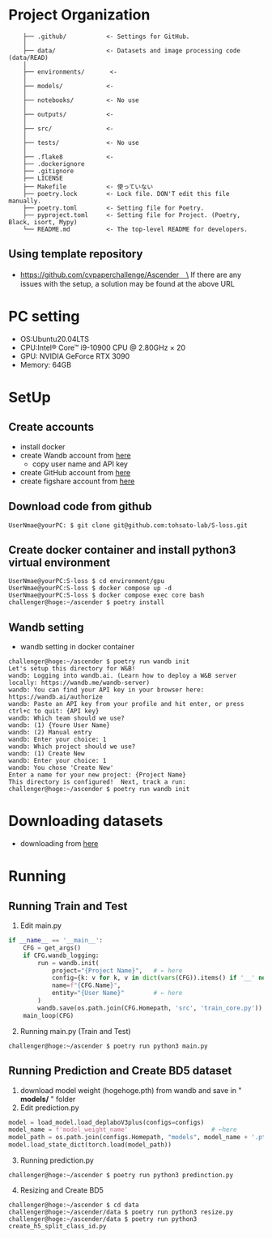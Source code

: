 # Project Organization

```
    ├── .github/           <- Settings for GitHub.
    │
    ├── data/              <- Datasets and image processing code (data/READ)
    │
    ├── environments/       <- 
    │
    ├── models/            <-
    │
    ├── notebooks/         <- No use
    │
    ├── outputs/           <- 
    │
    ├── src/               <- 
    │
    ├── tests/             <- No use
    │
    ├── .flake8            <-
    ├── .dockerignore
    ├── .gitignore
    ├── LICENSE
    ├── Makefile           <- 使っていない
    ├── poetry.lock        <- Lock file. DON'T edit this file manually.
    ├── poetry.toml        <- Setting file for Poetry.
    ├── pyproject.toml     <- Setting file for Project. (Poetry, Black, isort, Mypy)
    └── README.md          <- The top-level README for developers.

```

## Using template repository
+ https://github.com/cvpaperchallenge/Ascender　\
If there are any issues with the setup, a solution may be found at the above URL

# PC setting
 - OS:Ubuntu20.04LTS
 - CPU:Intel® Core™ i9-10900 CPU @ 2.80GHz × 20 
 - GPU: NVIDIA GeForce RTX 3090
 - Memory: 64GB

# SetUp
## Create accounts
 + install docker
 + create Wandb account from [here](https://www.wandb.jp/)
   + copy user name and API key
 + create GitHub account from [here](https://github.co.jp/)
 + create figshare account from [here](https://figshare.com/)

## Download code from github
```shell
UserNmae@yourPC: $ git clone git@github.com:tohsato-lab/S-loss.git
```

## Create docker container and install python3 virtual environment 
```shell
UserNmae@yourPC:S-loss $ cd environment/gpu
UserNmae@yourPC:S-loss $ docker compose up -d
UserNmae@yourPC:S-loss $ docker compose exec core bash
challenger@hoge:~/ascender $ poetry install
```
## Wandb setting
 + wandb setting in docker container
``` shell
challenger@hoge:~/ascender $ poetry run wandb init
Let's setup this directory for W&B!
wandb: Logging into wandb.ai. (Learn how to deploy a W&B server locally: https://wandb.me/wandb-server)
wandb: You can find your API key in your browser here: https://wandb.ai/authorize
wandb: Paste an API key from your profile and hit enter, or press ctrl+c to quit: {API key} 
wandb: Which team should we use?
wandb: (1) {Youre User Name}
wandb: (2) Manual entry
wandb: Enter your choice: 1
wandb: Which project should we use?
wandb: (1) Create New
wandb: Enter your choice: 1
wandb: You chose 'Create New'
Enter a name for your new project: {Project Name}
This directory is configured!  Next, track a run:
challenger@hoge:~/ascender $ poetry run wandb init
```
# Downloading datasets
+ downloading from [here](URL)

# Running
## Running Train and Test
 1. Edit main.py
``` python {main.py}
if __name__ == '__main__':
    CFG = get_args()
    if CFG.wandb_logging:
        run = wandb.init(
            project="{Project Name}",   # ← here
            config={k: v for k, v in dict(vars(CFG)).items() if '__' not in k},
            name=f"{CFG.Name}",
            entity="{User Name}"        # ← here
        )
        wandb.save(os.path.join(CFG.Homepath, 'src', 'train_core.py'))
    main_loop(CFG)
```
 2. Running main.py (Train and Test)
```shell
challenger@hoge:~/ascender $ poetry run python3 main.py
```

## Running Prediction and Create BD5 dataset
 1. download model weight (hogehoge.pth) from wandb and save in " **models/** " folder
 2. Edit prediction.py
```python
model = load_model.load_deplaboV3plus(configs=configs)
model_name = f'model_weight_name'                       # ←here
model_path = os.path.join(configs.Homepath, "models", model_name + '.pth')
model.load_state_dict(torch.load(model_path))
```
 3. Running prediction.py
```shell
challenger@hoge:~/ascender $ poetry run python3 predinction.py
```
 4. Resizing and Create BD5
```shell
challenger@hoge:~/ascender $ cd data
challenger@hoge:~/ascender/data $ poetry run python3 resize.py
challenger@hoge:~/ascender/data $ poetry run python3 create_h5_split_class_id.py
```